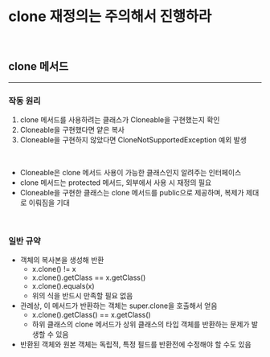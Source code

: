 # clone 재정의는 주의해서 진행하라

<br>

## clone 메서드

---

### 작동 원리
 1. clone 메서드를 사용하려는 클래스가 Cloneable을 구현했는지 확인
 2. Cloneable을 구현했다면 얕은 복사
 3. Cloneable을 구현하지 않았다면 CloneNotSupportedException 예외 발생

<br>

- Cloneable은 clone 메서드 사용이 가능한 클래스인지 알려주는 인터페이스
- clone 메서드는 protected 메서드, 외부에서 사용 시 재정의 필요
- Cloneable을 구현한 클래스는 clone 메서드를 public으로 제공하며, 복제가 제대로 이뤄짐을 기대

<br>

### 일반 규약
 - 객체의 복사본을 생성해 반환
   * x.clone() != x
   * x.clone().getClass == x.getClass()
   * x.clone().equals(x)
   * 위의 식을 반드시 만족할 필요 없음
 - 관례상, 이 메서드가 반환하는 객체는 super.clone을 호출해서 얻음
   * x.clone().getClass() == x.getClass()
   * 하위 클래스의 clone 메서드가 상위 클래스의 타입 객체를 반환하는 문제가 발생할 수 있음
 - 반환된 객체와 원본 객체는 독립적, 특정 필드를 반환전에 수정해야 할 수도 있음
